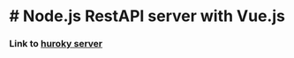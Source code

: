 <h1># Node.js RestAPI server with Vue.js</h1>

<h3>Link to <a href="https://guarded-fortress-88601.herokuapp.com/">huroky server</a></h3>
